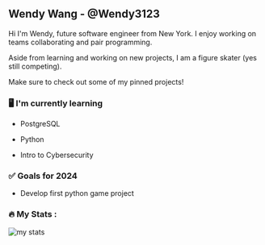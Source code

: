 ## Wendy Wang - @Wendy3123
Hi I'm Wendy, future software engineer from New York. I enjoy working on teams collaborating and pair programming. 

Aside from learning and working on new projects, I am a figure skater (yes still competing).

Make sure to check out some of my pinned projects!
### 🖥 I'm currently learning
- PostgreSQL
* Python
+ Intro to Cybersecurity
### ✅ Goals for 2024
- Develop first python game project

### :fire: My Stats : 
<img src='https://github-readme-streak-stats.herokuapp.com/?user=Wendy3123' alt='my stats'/>

<!--
**Wendy3123/Wendy3123** is a ✨ _special_ ✨ repository because its `README.md` (this file) appears on your GitHub profile.

Here are some ideas to get you started:

- 🔭 I’m currently working on ...
- 🌱 I’m currently learning SQL with pgAdmin and SQL shell
- 👯 I’m looking to collaborate on ...
- 🤔 I’m looking for help with ...
- 💬 Ask me about ...
- 📫 How to reach me: ...
- 😄 Pronouns: ...
- ⚡ Fun fact: ...
-->
